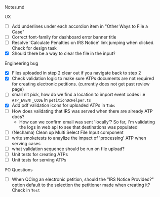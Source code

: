 Notes.md

UX 
- [ ] Add underlines under each accordion item in "Other Ways to File a Case"
- [ ] Correct font-family for dashboard error banner title 
- [ ] Resolve 'Calculate Penalties on IRS Notice' link jumping when clicked. Check for design task
- [x] Should there be a way to clear the file in the input?

Engineering bug
- [x] Files uploaded in step 2 clear out if you navigate back to step 2
- [x] Check validation logic to make sure ATPs documents are not required for creating electronic petitions. (currently does not get past review page)
- [ ] small nit pick, how do we find a location to import event codes i.e `ATP_EVENT_CODE` in `petitionQcHelper.ts`
- [x] Add pdf validation icons for uploaded ATPs in `Tabs`
- [ ] How does validating that IRS was served when there are already ATP docs?
    - How can we confirm email was sent 'locally'? So far, I'm validating the logs in web api to see that destinations was populated
- [ ] (Nechama) Clean up Multi Select File Input component
- [ ] write smoketests to anaylize the impact of 'processing' ATP when serving cases
- [ ] what validation sequence should be run on file upload?
- [ ] Unit tests for creating ATPs
- [ ] Unit tests for serving ATPs

PO Questions
- [ ] When QCing an electronic petition, should the "IRS Notice Provided?" option default to the selection the petitioner made when creating it? Check in `Test`
